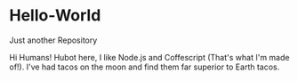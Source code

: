 # Hello-World
Just another Repository

Hi Humans!
Hubot here, I like Node.js and Coffescript (That's what I'm made of!).
I've had tacos on the moon and find them far superior to Earth tacos. 
